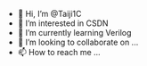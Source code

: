 - 👋 Hi, I’m @Taiji1C
- 👀 I’m interested in CSDN
- 🌱 I’m currently learning Verilog
- 💞️ I’m looking to collaborate on ...
- 📫 How to reach me ...

<!---
Taiji1C/Taiji1C is a ✨ special ✨ repository because its `README.md` (this file) appears on your GitHub profile.
You can click the Preview link to take a look at your changes.
--->
